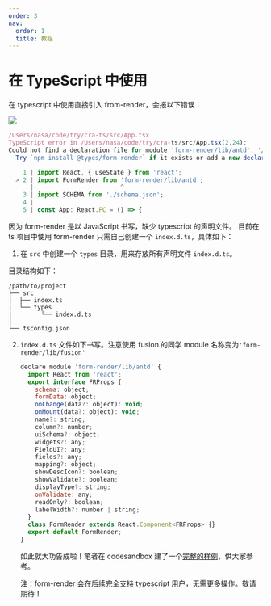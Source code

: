 ```yaml
---
order: 3
nav:
  order: 1
  title: 教程
---
```


# 在 TypeScript 中使用

在 typescript 中使用直接引入 from-render，会报以下错误：

![](https://img.alicdn.com/tfs/TB14eJFrUT1gK0jSZFrXXcNCXXa-1003-202.png)

```js
/Users/nasa/code/try/cra-ts/src/App.tsx
TypeScript error in /Users/nasa/code/try/cra-ts/src/App.tsx(2,24):
Could not find a declaration file for module 'form-render/lib/antd'. '/Users/nasa/code/try/cra-ts/node_modules/form-render/lib/antd.js' implicitly has an 'any' type.
  Try `npm install @types/form-render` if it exists or add a new declaration (.d.ts) file containing `declare module 'form-render/lib/antd';`  TS7016

    1 | import React, { useState } from 'react';
  > 2 | import FormRender from 'form-render/lib/antd';
      |                        ^
    3 | import SCHEMA from './schema.json';
    4 |
    5 | const App: React.FC = () => {
```

因为 form-render 是以 JavaScript 书写，缺少 typescript 的声明文件。
目前在 ts 项目中使用 form-render 只需自己创建一个 `index.d.ts`，具体如下：

1. 在 `src` 中创建一个 `types` 目录，用来存放所有声明文件 `index.d.ts`。

目录结构如下：

```
/path/to/project
├── src
|  ├── index.ts
|  └── types
|        └── index.d.ts
|
└── tsconfig.json
```

2. `index.d.ts` 文件如下书写。注意使用 fusion 的同学 module 名称变为`'form-render/lib/fusion'`

   ```js
   declare module 'form-render/lib/antd' {
     import React from 'react';
     export interface FRProps {
       schema: object;
       formData: object;
       onChange(data?: object): void;
       onMount(data?: object): void;
       name?: string;
       column?: number;
       uiSchema?: object;
       widgets?: any;
       FieldUI?: any;
       fields?: any;
       mapping?: object;
       showDescIcon?: boolean;
       showValidate?: boolean;
       displayType?: string;
       onValidate: any;
       readOnly?: boolean;
       labelWidth?: number | string;
     }
     class FormRender extends React.Component<FRProps> {}
     export default FormRender;
   }
   ```

   如此就大功告成啦！笔者在 codesandbox 建了一个[完整的样例](https://codesandbox.io/s/zaitypescriptxiashiyongform-render-f309f)，供大家参考。

   注：form-render 会在后续完全支持 typescript 用户，无需更多操作。敬请期待！
